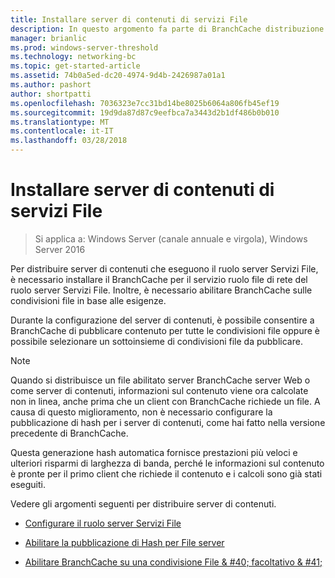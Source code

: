 ```yaml
---
title: Installare server di contenuti di servizi File
description: In questo argomento fa parte di BranchCache distribuzione Guide per Windows Server 2016, che illustra come distribuire BranchCache in modalità cache distribuita e ospitato per ottimizzare l'utilizzo della larghezza di banda WAN nelle succursali
manager: brianlic
ms.prod: windows-server-threshold
ms.technology: networking-bc
ms.topic: get-started-article
ms.assetid: 74b0a5ed-dc20-4974-9d4b-2426987a01a1
ms.author: pashort
author: shortpatti
ms.openlocfilehash: 7036323e7cc31bd14be8025b6064a806fb45ef19
ms.sourcegitcommit: 19d9da87d87c9eefbca7a3443d2b1df486b0b010
ms.translationtype: MT
ms.contentlocale: it-IT
ms.lasthandoff: 03/28/2018
---
```

# <a name="install-file-services-content-servers"></a>Installare server di contenuti di servizi File

>Si applica a: Windows Server (canale annuale e virgola), Windows Server 2016

Per distribuire server di contenuti che eseguono il ruolo server Servizi File, è necessario installare il BranchCache per il servizio ruolo file di rete del ruolo server Servizi File. Inoltre, è necessario abilitare BranchCache sulle condivisioni file in base alle esigenze.  
  
Durante la configurazione del server di contenuti, è possibile consentire a BranchCache di pubblicare contenuto per tutte le condivisioni file oppure è possibile selezionare un sottoinsieme di condivisioni file da pubblicare.  
  
> [!NOTE]  
> Quando si distribuisce un file abilitato server BranchCache server Web o come server di contenuti, informazioni sul contenuto viene ora calcolate non in linea, anche prima che un client con BranchCache richiede un file. A causa di questo miglioramento, non è necessario configurare la pubblicazione di hash per i server di contenuti, come hai fatto nella versione precedente di BranchCache.  
>   
> Questa generazione hash automatica fornisce prestazioni più veloci e ulteriori risparmi di larghezza di banda, perché le informazioni sul contenuto è pronte per il primo client che richiede il contenuto e i calcoli sono già stati eseguiti.  
  
Vedere gli argomenti seguenti per distribuire server di contenuti.  
  
-   [Configurare il ruolo server Servizi File](../../branchcache/deploy/Configure-the-File-Services-server-role.md)  
  
-   [Abilitare la pubblicazione di Hash per File server](../../branchcache/deploy/Enable-Hash-Publication-for-File-Servers.md)  
  
-   [Abilitare BranchCache su una condivisione File & #40; facoltativo & #41;](../../branchcache/deploy/enable-bc-on-file-share.md)  
  


